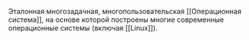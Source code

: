 Эталонная многозадачная, многопользовательская [[Операционная система]], на основе которой построены многие современные операционные системы (включая [[Linux]]).
